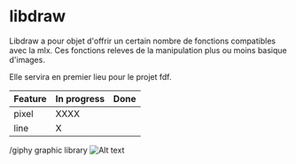 # libdraw

Libdraw a pour objet d'offrir un certain nombre de fonctions compatibles avec la mlx.
Ces fonctions releves de la manipulation plus ou moins basique d'images.

Elle servira en premier lieu pour le projet fdf.

| Feature | In progress	| Done	|
| --------|-------------|-------|
| pixel   | XXXX    	|       |
| line    | X  			|       |


/giphy graphic library
![Alt text](http://media0.giphy.com/media/IerVAJUS26GQg/giphy.gif)
